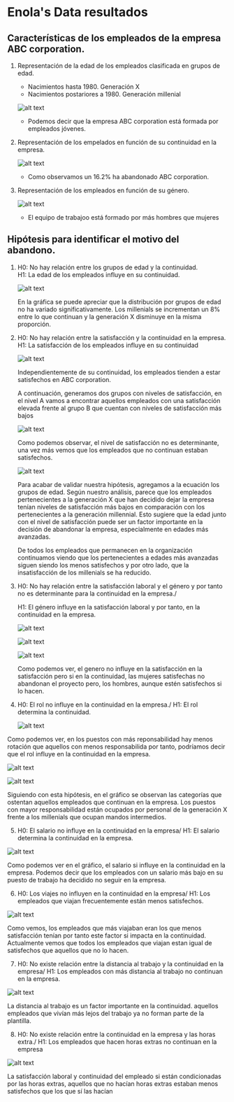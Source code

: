 
# Enola's Data resultados

## Características de los empleados de la empresa ABC corporation. 


1. Representación de la edad de los empleados clasificada en grupos de edad.
    - Nacimientos hasta 1980. Generación X
    - Nacimientos postariores a 1980. Generación millenial


    ![alt text](image.png)

    - Podemos decir que la empresa ABC corporation está formada por empleados jóvenes.

2. Representación de los empelados en función de su continuidad en la empresa.

    ![alt text](image-1.png)

    - Como observamos un 16.2% ha abandonado ABC corporation.

3. Representación de los empleados en función de su género.

    ![alt text](image-3.png)

    - El equipo de trabajoo está formado por más hombres que mujeres



## Hipótesis para identificar el motivo del abandono.

1.  H0: No hay relación entre los grupos de edad y la continuidad. \
        H1: La edad de los empleados influye en su continuidad.

    ![alt text](image-4.png)

    En la gráfica se puede apreciar que la distribución por grupos de edad no ha variado significativamente. Los millenials se incrementan un 8% entre lo que continuan y la generación X disminuye en la misma proporción.

2. H0: No hay relación entre la satisfacción y la continuidad en la empresa. \
    H1: La satisfacción de los empleados influye en su continuidad

    ![alt text](image-5.png)
        
    Independientemente de su continuidad, los empleados tienden a estar satisfechos en ABC corporation.

    A continuación, generamos dos grupos con niveles de satisfacción, en el nivel A vamos a encontrar aquellos empleados con una satisfacción elevada frente al grupo B que cuentan con niveles de satisfacción más bajos

    ![alt text](image-6.png)


    Como podemos observar, el nivel de satisfacción no es determinante, una vez más vemos que los empleados que no continuan estaban satisfechos.

    ![alt text](image-7.png)

    Para acabar de validar nuestra hipótesis, agregamos a la ecuación los grupos de edad. 
    Según nuestro  análisis, parece que los empleados pertenecientes a la generación X que han decidido dejar la empresa tenían niveles de satisfacción más bajos en comparación con los pertenecientes a la generación millennial. Esto sugiere que la edad  junto con el nivel de satisfacción puede ser un factor importante en la decisión de abandonar la empresa, especialmente en edades más avanzadas.

    De todos los empleados que permanecen en la organización continuamos viendo que los pertenecientes a edades más avanzadas siguen siendo los menos satisfechos y por otro lado, que la insatisfacción de los millenials se ha reducido.

3. H0: No hay relación entre la satisfacción laboral y el género y por tanto no es determinante para la continuidad en la empresa./
    
    H1: El género influye en la satisfacción laboral y por tanto, en la continuidad en la empresa.

    ![alt text](image-8.png)

    ![alt text](image-9.png)

    ![alt text](image-19.png)


    Como podemos ver, el genero no influye en la satisfacción en la satisfacción pero si en la continuidad, las mujeres satisfechas no abandonan el proyecto pero, los hombres, aunque estén satisfechos si lo hacen.

4. H0: El rol no influye en la continuidad en la empresa./ 
    H1: El rol determina la continuidad.

    ![alt text](image-11.png)
    
Como podemos ver, en los puestos con más reponsabilidad hay menos rotación que aquellos con menos responsabilida por tanto, podríamos decir que el rol influye en la continuidad en la empresa.


![alt text](image-13.png)




![alt text](image-14.png)


Siguiendo con esta hipótesis, en el gráfico se observan las categorías que ostentan aquellos empleados que continuan en la empresa. Los puestos con mayor responsabilidad están ocupados por personal de la generación X frente a los millenials que ocupan mandos intermedios.


5. H0: El salario no influye en la continuidad en la empresa/
H1: El salario determina la continuidad en la empresa.

![alt text](image-15.png)


Como podemos ver en el gráfico, el salario si influye en la continuidad en la empresa. Podemos decir que los empleados con un salario más bajo en su puesto de trabajo ha decidido no seguir en la empresa.


6. H0: Los viajes no influyen en la continuidad en la empresa/
H1: Los empleados que viajan frecuentemente están menos satisfechos.

![alt text](image-16.png)

Como vemos, los empleados que más viajaban eran los que menos satisfacción tenían por tanto este factor si impacta en la continuidad. Actualmente vemos que todos los empleados que viajan estan igual de satisfechos que aquellos que no lo hacen.

7. H0: No existe relación entre la distancia al trabajo y la continuidad en la empresa/
H1: Los empleados con más distancia al trabajo no continuan en la empresa.

![alt text](image-17.png)


La distancia al trabajo es un factor importante en la continuidad. aquellos empleados que vivían más lejos del trabajo ya no forman parte de la plantilla.

8. H0: No existe relación entre la continuidad en la empresa y las horas extra./
H1: Los empleados que hacen horas extras no continuan en la empresa

![alt text](image-18.png)

La satisfacción laboral y continuidad del empleado si están condicionadas por las horas extras, aquellos que no hacían horas extras estaban menos satisfechos que los que sí las hacían